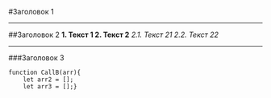 #Заголовок 1
___
##Заголовок 2
__1. Текст 1
2. Текст 2__
    _2.1. Текст 21
    2.2. Текст 22_
***    
###Заголовок 3

    function CallB(arr){ 
        let arr2 = [];
        let arr3 = [];}

